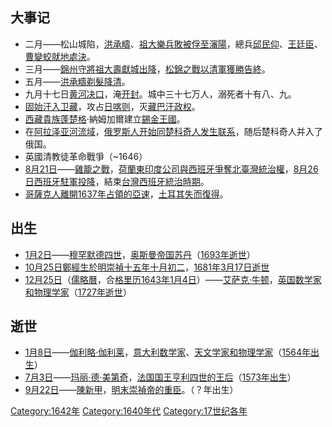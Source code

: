 ## 大事记

  - 二月——松山城陷，[洪承疇](../Page/洪承疇.md "wikilink")、[祖大樂兵敗被俘至](https://zh.wikipedia.org/wiki/祖大樂 "wikilink")[瀋陽](https://zh.wikipedia.org/wiki/瀋陽 "wikilink")，總兵[邱民仰](https://zh.wikipedia.org/wiki/邱民仰 "wikilink")、[王廷臣](https://zh.wikipedia.org/wiki/王廷臣 "wikilink")、[曹變蛟就地處決](https://zh.wikipedia.org/wiki/曹變蛟 "wikilink")。
  - 三月——[錦州守將](https://zh.wikipedia.org/wiki/錦州 "wikilink")[祖大壽獻城出降](../Page/祖大壽.md "wikilink")，[松錦之戰以](../Page/松錦之戰.md "wikilink")[清軍獲勝告終](https://zh.wikipedia.org/wiki/清軍 "wikilink")。
  - 五月——[洪承疇剃髮降清](../Page/洪承疇.md "wikilink")。
  - 九月十七日[黄河决口](../Page/黄河.md "wikilink")，淹[开封](../Page/开封市.md "wikilink")。城中三十七万人，溺死者十有八、九。
  - [固始汗入](../Page/固始汗.md "wikilink")[卫藏](https://zh.wikipedia.org/wiki/卫藏 "wikilink")，攻占[日喀则](https://zh.wikipedia.org/wiki/日喀则 "wikilink")，灭[藏巴汗政权](../Page/藏巴汗.md "wikilink")。
  - [西藏貴族蓬楚格](https://zh.wikipedia.org/wiki/西藏 "wikilink")·納姆加爾建立[錫金王國](https://zh.wikipedia.org/wiki/錫金王國 "wikilink")。
  - 在[阿拉泽亚河流域](https://zh.wikipedia.org/wiki/阿拉泽亚河 "wikilink")，[俄罗斯人开始同](../Page/俄罗斯.md "wikilink")[楚科奇人发生联系](../Page/楚科奇人.md "wikilink")，随后楚科奇人并入了俄国。
  - 英國清教徒革命戰爭（\~1646）
  - [8月21日](../Page/8月21日.md "wikilink")——[雞籠之戰](../Page/雞籠之戰.md "wikilink")，[荷蘭東印度公司與](https://zh.wikipedia.org/wiki/荷蘭東印度公司 "wikilink")[西班牙爭奪北](../Page/西班牙.md "wikilink")[臺灣統治權](../Page/臺灣.md "wikilink")，[8月26日](../Page/8月26日.md "wikilink")[西班牙駐軍投降](../Page/西班牙.md "wikilink")，結束[台灣西班牙統治時期](https://zh.wikipedia.org/wiki/台灣西班牙統治時期 "wikilink")。
  - [哥薩克人離開](https://zh.wikipedia.org/wiki/哥薩克人 "wikilink")[1637年占領的](https://zh.wikipedia.org/wiki/1637年 "wikilink")[亞速](https://zh.wikipedia.org/wiki/亞速 "wikilink")，[土耳其失而復得](../Page/土耳其.md "wikilink")。

## 出生

  - [1月2日](../Page/1月2日.md "wikilink")——[穆罕默德四世](https://zh.wikipedia.org/wiki/穆罕默德四世_\(奥斯曼帝国\) "wikilink")，[奥斯曼帝国](../Page/奥斯曼帝国.md "wikilink")[苏丹](https://zh.wikipedia.org/wiki/苏丹_\(称谓\) "wikilink")（[1693年逝世](https://zh.wikipedia.org/wiki/1693年 "wikilink")）
  - [10月25日](../Page/10月25日.md "wikilink")[鄭經生於](../Page/鄭經.md "wikilink")[明](../Page/明朝.md "wikilink")[崇禎十五年十月初二](../Page/崇祯.md "wikilink")，[1681年](https://zh.wikipedia.org/wiki/1681年 "wikilink")[3月17日逝世](../Page/3月17日.md "wikilink")
  - [12月25日](../Page/12月25日.md "wikilink")（[儒略曆](../Page/儒略曆.md "wikilink")，合[格里历](https://zh.wikipedia.org/wiki/公历 "wikilink")[1643年](https://zh.wikipedia.org/wiki/1643年 "wikilink")[1月4日](../Page/1月4日.md "wikilink")）——[艾萨克·牛顿](../Page/艾萨克·牛顿.md "wikilink")，[英国](https://zh.wikipedia.org/wiki/英国 "wikilink")[数学家和](../Page/数学家.md "wikilink")[物理学家](../Page/物理学家.md "wikilink")（[1727年逝世](https://zh.wikipedia.org/wiki/1727年 "wikilink")）

## 逝世

  - [1月8日](../Page/1月8日.md "wikilink")——[伽利略·伽利莱](../Page/伽利略·伽利莱.md "wikilink")，[意大利](../Page/意大利.md "wikilink")[数学家](../Page/数学家.md "wikilink")、[天文学家和](../Page/天文学家.md "wikilink")[物理学家](../Page/物理学家.md "wikilink")（[1564年出生](https://zh.wikipedia.org/wiki/1564年 "wikilink")）
  - [7月3日](../Page/7月3日.md "wikilink")——[玛丽·德·美第奇](../Page/玛丽·德·美第奇.md "wikilink")，[法国国王](../Page/法国君主列表.md "wikilink")[亨利四世的](../Page/亨利四世_\(法兰西\).md "wikilink")[王后](../Page/皇后.md "wikilink")（[1573年出生](../Page/1573年.md "wikilink")）
  - [9月22日](../Page/9月22日.md "wikilink")——[陳新甲](https://zh.wikipedia.org/wiki/陳新甲 "wikilink")，[明末](https://zh.wikipedia.org/wiki/明末 "wikilink")[崇禎帝的重臣](../Page/崇禎帝.md "wikilink")。（？年出生）

[Category:1642年](https://zh.wikipedia.org/wiki/Category:1642年 "wikilink")
[Category:1640年代](https://zh.wikipedia.org/wiki/Category:1640年代 "wikilink")
[Category:17世纪各年](https://zh.wikipedia.org/wiki/Category:17世纪各年 "wikilink")